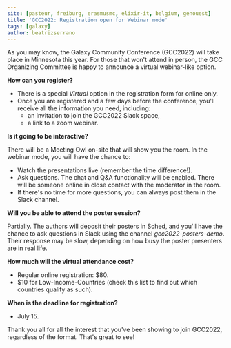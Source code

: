 ```yaml
---
site: [pasteur, freiburg, erasmusmc, elixir-it, belgium, genouest]
title: 'GCC2022: Registration open for Webinar mode'
tags: [galaxy]
author: beatrizserrano
---
```


As you may know, the Galaxy Community Conference (GCC2022) will take place in Minnesota this year. For those that won't attend in person, the GCC Organizing Committee is happy to announce a virtual webinar-like option.


**How can you register?**

* There is a special *Virtual* option in the registration form for online only.
* Once you are registered and a few days before the conference, you'll receive all the information you need, including:
   - an invitation to join the GCC2022 Slack space,
   - a link to a zoom webinar.


**Is it going to be interactive?**

There will be a Meeting Owl on-site that will show you the room. In the webinar mode, you will have the chance to:
* Watch the presentations live (remember the time difference!).
* Ask questions. The chat and Q&A functionality will be enabled. There will be someone online in close contact with the moderator in the room.
* If there's no time for more questions, you can always post them in the Slack channel.


**Will you be able to attend the poster session?**

Partially. The authors will deposit their posters in Sched, and you'll have the chance to ask questions in Slack using the channel *gcc2022-posters-demo*. Their response may be slow, depending on how busy the poster presenters are in real life.


**How much will the virtual attendance cost?**

- Regular online registration: $80.
- $10 for Low-Income-Countries (check this list to find out which countries qualify as such). 


**When is the deadline for registration?**

 - July 15.

Thank you all for all the interest that you've been showing to join GCC2022, regardless of the format. That's great to see!
